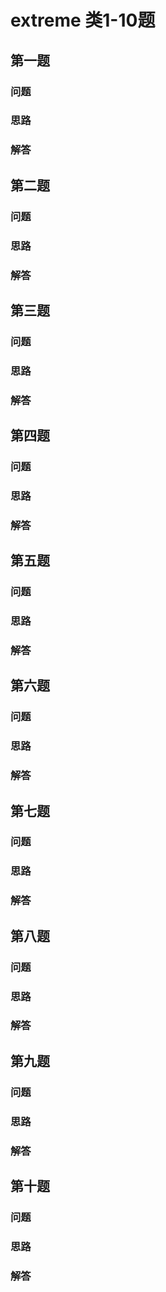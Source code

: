 # extreme 类1-10题

## 第一题

### 问题 

### 思路

### 解答

## 第二题

### 问题 

### 思路

### 解答

## 第三题

### 问题 

### 思路

### 解答

## 第四题

### 问题 

### 思路

### 解答

## 第五题

### 问题 

### 思路

### 解答

## 第六题

### 问题 

### 思路

### 解答

## 第七题

### 问题 

### 思路

### 解答

## 第八题

### 问题 

### 思路

### 解答

## 第九题

### 问题 

### 思路

### 解答

## 第十题

### 问题 

### 思路

### 解答